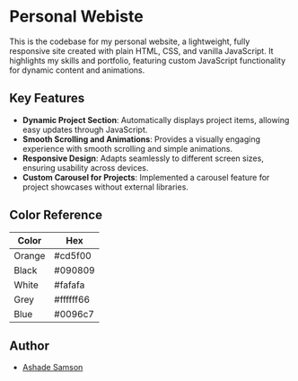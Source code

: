 
# Personal Webiste

This is the codebase for my personal website, a lightweight, fully responsive site created with plain HTML, CSS, and vanilla JavaScript. It highlights my skills and portfolio, featuring custom JavaScript functionality for dynamic content and animations.


## Key Features

- **Dynamic Project Section**: Automatically displays project items, allowing easy updates through JavaScript.
- **Smooth Scrolling and Animations**: Provides a visually engaging experience with smooth scrolling and simple animations.
- **Responsive Design**: Adapts seamlessly to different screen sizes, ensuring usability across devices.
- **Custom Carousel for Projects**: Implemented a carousel feature for project showcases without external libraries.

## Color Reference

| Color             | Hex                                                                |
| ----------------- | ------------------------------------------------------------------ |
| Orange | #cd5f00 |
| Black | #090809 |
| White | #fafafa |
| Grey | #ffffff66 |
| Blue | #0096c7 |


## Author

- [Ashade Samson](https://ashadesamson.me)

